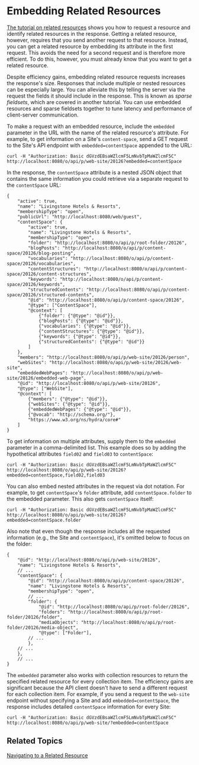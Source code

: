 # Embedding Related Resources [](id=embedding-related-resources)

[The tutorial on related resources](/develop/tutorials/-/knowledge_base/7-1/navigating-to-a-related-resource) 
shows you how to request a resource and identify related resources in the 
response. Getting a related resource, however, requires that you send another
request to that resource. Instead, you can get a related resource by embedding
its attribute in the first request. This avoids the need for a second request
and is therefore more efficient. To do this, however, you must already know that
you want to get a related resource. 

Despite efficiency gains, embedding related resource requests increases the 
response's size. Responses that include multiple or nested resources can be 
especially large. You can alleviate this by telling the server via the request
the fields it should include in the response. This is known as *sparse
fieldsets*, which are covered in another tutorial. You can use embedded
resources and sparse fieldsets together to tune latency and performance of
client-server communication. <!-- Link to sparse fieldsets tutorial once it
exists. -->

To make a request with an embedded resource, include the `embedded` parameter in 
the URL with the name of the related resource's attribute. For example, to get 
information on a Site's `content-space`, send a GET request to the Site's API 
endpoint with `embedded=contentSpace` appended to the URL: 

    curl -H "Authorization: Basic dGVzdEBsaWZlcmF5LmNvbTpMaWZlcmF5C" http://localhost:8080/o/api/p/web-site/20126?embedded=contentSpace

In the response, the `contentSpace` attribute is a nested JSON object that 
contains the same information you could retrieve via a separate request to the 
`contentSpace` URL: 

    {
        "active": true,
        "name": "Livingstone Hotels & Resorts",
        "membershipType": "open",
        "publicUrl": "http://localhost:8080/web/guest",
        "contentSpace": {
            "active": true,
            "name": "Livingstone Hotels & Resorts",
            "membershipType": "open",
            "folder": "http://localhost:8080/o/api/p/root-folder/20126",
            "blogPosts": "http://localhost:8080/o/api/p/content-space/20126/blog-posting",
            "vocabularies": "http://localhost:8080/o/api/p/content-space/20126/vocabularies",
            "contentStructures": "http://localhost:8080/o/api/p/content-space/20126/content-structures",
            "keywords": "http://localhost:8080/o/api/p/content-space/20126/keywords",
            "structuredContents": "http://localhost:8080/o/api/p/content-space/20126/structured-contents",
            "@id": "http://localhost:8080/o/api/p/content-space/20126",
            "@type": ["ContentSpace"],
            "@context": [
                {"folder": {"@type": "@id"}},
                {"blogPosts": {"@type": "@id"}},
                {"vocabularies": {"@type": "@id"}},
                {"contentStructures": {"@type": "@id"}},
                {"keywords": {"@type": "@id"}},
                {"structuredContents": {"@type": "@id"}}
            ]
        },
        "members": "http://localhost:8080/o/api/p/web-site/20126/person",
        "webSites": "http://localhost:8080/o/api/p/web-site/20126/web-site",
        "embeddedWebPages": "http://localhost:8080/o/api/p/web-site/20126/embedded-web-page",
        "@id": "http://localhost:8080/o/api/p/web-site/20126",
        "@type": ["WebSite"],
        "@context": [
            {"members": {"@type": "@id"}},
            {"webSites": {"@type": "@id"}},
            {"embeddedWebPages": {"@type": "@id"}},
            {"@vocab": "http://schema.org/"},
            "https://www.w3.org/ns/hydra/core#"
        ]
    }

To get information on multiple attributes, supply them to the `embedded` 
parameter in a comma-delimited list. This example does so by adding the 
hypothetical attributes `field02` and `field03` to `contentSpace`: 

    curl -H "Authorization: Basic dGVzdEBsaWZlcmF5LmNvbTpMaWZlcmF5C" http://localhost:8080/o/api/p/web-site/20126?embedded=contentSpace,field02,field03

You can also embed nested attributes in the request via dot notation. For 
example, to get `contentSpace`'s `folder` attribute, add `contentSpace.folder` 
to the embedded parameter. This also gets `contentSpace` itself: 

    curl -H "Authorization: Basic dGVzdEBsaWZlcmF5LmNvbTpMaWZlcmF5C" http://localhost:8080/o/api/p/web-site/20126?embedded=contentSpace.folder

Also note that even though the response includes all the requested information
(e.g., the Site and `contentSpace`), it's omitted below to focus on the folder: 

    {
        "@id": "http://localhost:8080/o/api/p/web-site/20126",
        "name": "Livingstone Hotels & Resorts",
        // ... 
        "contentSpace": {
            "@id": "http://localhost:8080/o/api/p/content-space/20126",
            "name": "Livingstone Hotels & Resorts",
            "membershipType": "open",
            // ... 
            "folder": {
                "@id": "http://localhost:8080/o/api/p/root-folder/20126",
                "folders": "http://localhost:8080/o/api/p/root-folder/20126/folder",
                "mediaObjects": "http://localhost:8080/o/api/p/root-folder/20126/media-object",
                "@type": ["Folder"],
            // ... 
            },
        // ... 
        },
        // ... 
    }

The `embedded` parameter also works with collection resources to return the
specified related resource for every collection item. The efficiency gains are
significant because the API client doesn't have to send a different request for
each collection item. For example, if you send a request to the `web-site`
endpoint without specifying a Site and add `embedded=contentSpace`, the
response includes detailed `contentSpace` information for every Site: 

    curl -H "Authorization: Basic dGVzdEBsaWZlcmF5LmNvbTpMaWZlcmF5C" http://localhost:8080/o/api/p/web-site/?embedded=contentSpace

## Related Topics [](id=related-topics)

[Navigating to a Related Resource](/develop/tutorials/-/knowledge_base/7-1/navigating-to-a-related-resource)
